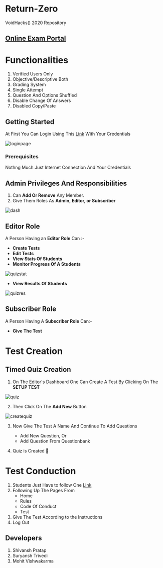 # Return-Zero
VoidHacks() 2020 Repository

## [Online Exam Portal](http://return-zero.azurewebsites.net)

# Functionalities

1. Verified Users Only
2. Objective/Descriptive Both
3. Grading System
4. Single Attempt
5. Question And Options Shuffled
6. Disable Change Of Answers
7. Disabled Copy/Paste

## Getting Started

At First You Can Login Using This [Link](http://return-zero.azurewebsites.net/wp-admin/) With Your Credentials


![loginpage](https://user-images.githubusercontent.com/46789950/101779185-ec06f700-3b1a-11eb-874b-5486297b58fa.jpeg)

### Prerequisites

Nothng Much Just Internet Connection And Your Credentials

## Admin Privileges And Responsibilities

1. Can **Add Or Remove** Any Member.
2. Give Them Roles As **Admin, Editor, or Subscriber**

![dash](https://user-images.githubusercontent.com/46789950/101779183-eb6e6080-3b1a-11eb-9c97-08eaaac17da9.jpeg)

## Editor Role 

A Person Having an **Editor Role** Can :-
- **Create Tests** 
- **Edit Tests**
- **View Stats Of Students**
- **Monitor Progress Of A Students**

![quizstat](https://user-images.githubusercontent.com/46789950/101779193-ee695100-3b1a-11eb-978d-e9e0abfcf8ef.jpeg)

- **View Results Of Students**

![quizres](https://user-images.githubusercontent.com/46789950/101779190-edd0ba80-3b1a-11eb-954d-b6dc76c12776.jpeg)

## Subscriber Role
A Person Having A **Subscriber Role** Can:-
- **Give The Test**

# Test Creation

## Timed Quiz Creation

1. On The Editor's Dashboard One Can Create A Test By Clicking On The **SETUP TEST**

![quiz](https://user-images.githubusercontent.com/46789950/101779189-ed382400-3b1a-11eb-9dcd-8fcd7c7fc56a.jpeg)

2. Then Click On The **Add New** Button

![createquiz](https://user-images.githubusercontent.com/46789950/101779174-e8737000-3b1a-11eb-84dd-3624b60ee8d8.jpeg)

3. Now Give The Test A Name And Continue To Add Questions

    - Add New Question, Or
    - Add Question From Questionbank
    
4. Quiz is Created 🎉

# Test Conduction

1. Students Just Have to follow One [Link](http://return-zero.azurewebsites.net) 
2. Following Up The Pages From
    - Home
    - Rules
    - Code Of Conduct 
    - Test
3. Give The Test According to the Instructions
4. Log Out

## Developers 

1. Shivansh Pratap 
2. Suryansh Trivedi
3. Mohit Vishwakarma
